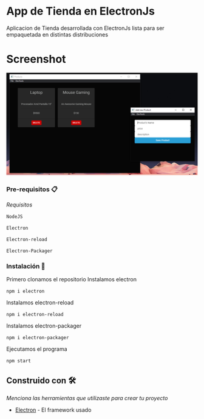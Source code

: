# App de Tienda en ElectronJs

Aplicacion de Tienda desarrollada con ElectronJs lista para ser empaquetada en distintas distribuciones

# Screenshot

![](docs/screenshot.png)

### Pre-requisitos 📋

_Requisitos_

```
NodeJS
```

```
Electron
```

```
Electron-reload
```

```
Electron-Packager
```

### Instalación 🔧

Primero clonamos el repositorio
Instalamos electron

```
npm i electron
```

Instalamos electron-reload

```
npm i electron-reload
```

Instalamos electron-packager

```
npm i electron-packager
```

Ejecutamos el programa

```
npm start
```

## Construido con 🛠️

_Menciona las herramientas que utilizaste para crear tu proyecto_

- [Electron](https://www.electronjs.org/) - El framework usado

